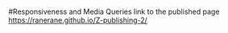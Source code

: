#Responsiveness and Media Queries
link to the published page https://ranerane.github.io/Z-publishing-2/
